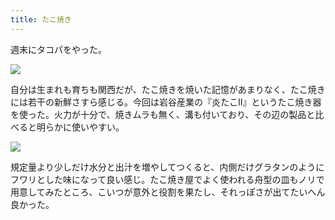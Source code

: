 ```yaml
---
title: たこ焼き
---
```


週末にタコパをやった。

![](https://i.imgur.com/8Pc5yLGh.jpg)

自分は生まれも育ちも関西だが、たこ焼きを焼いた記憶があまりなく、たこ焼きには若干の新鮮さすら感じる。今回は岩谷産業の『炎たこⅡ』というたこ焼き器を使った。火力が十分で、焼きムラも無く、溝も付いており、その辺の製品と比べると明らかに使いやすい。

![](https://i.imgur.com/exCv96Vh.jpg)

規定量より少しだけ水分と出汁を増やしてつくると、内側だけグラタンのようにフワリとした味になって良い感じ。たこ焼き屋でよく使われる舟型の皿もノリで用意してみたところ、こいつが意外と役割を果たし、それっぽさが出てたいへん良かった。
